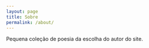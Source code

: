 ```yaml
---
layout: page
title: Sobre
permalink: /about/
---
```


Pequena coleção de poesia da escolha do autor do site.
